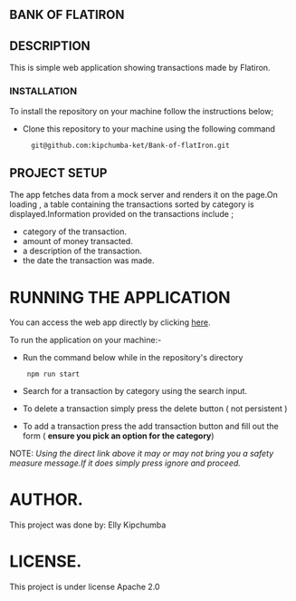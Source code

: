 ## BANK OF FLATIRON

## DESCRIPTION

This is simple web application showing transactions made by Flatiron.

### INSTALLATION

To install the repository on your machine follow the instructions below;

- Clone this repository to your machine using the following command

        git@github.com:kipchumba-ket/Bank-of-flatIron.git

## PROJECT SETUP

The app fetches data from a mock server and renders it on the page.On loading , a table containing the transactions sorted by category is displayed.Information provided on the transactions include ;
 - category of the transaction.
 - amount of money transacted.
 - a description of the transaction.
 - the date the transaction was made.

 # RUNNING THE APPLICATION

 You can access the web app directly by clicking <a href = "https://bank-of-flat-iron-seven.vercel.app/?/">here</a>.

 To run the application on your machine:-
 - Run the command below while in the repository's directory

        npm run start

- Search for a transaction by category using the search input.
- To delete a transaction simply press the delete button ( not persistent )
- To add a transaction press the add transaction button and fill out the form ( <b>ensure you pick an option for the category</b>)

NOTE:
<I> Using the direct link above it may or may not bring you a safety measure message.If it does simply press ignore and proceed.</i>

# AUTHOR.
This project was done by:
Elly Kipchumba

# LICENSE.
This project is under license Apache 2.0
